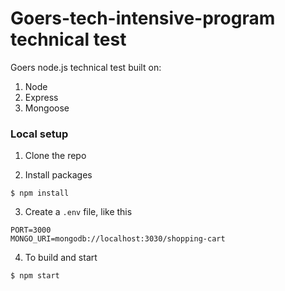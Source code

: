# Goers-tech-intensive-program technical test
Goers node.js technical test built on:
1. Node
2. Express
3. Mongoose

### Local setup
1. Clone the repo

2. Install packages

```
$ npm install
```

3. Create a `.env` file, like this
```
PORT=3000
MONGO_URI=mongodb://localhost:3030/shopping-cart
```

4. To build and start
```
$ npm start
```
